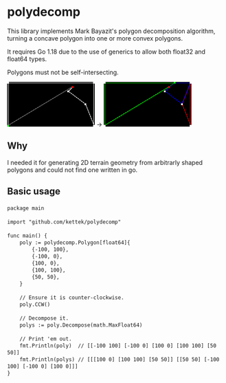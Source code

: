 # polydecomp
This library implements Mark Bayazit's polygon decomposition algorithm, turning a concave polygon into one or more convex polygons.

It requires Go 1.18 due to the use of generics to allow both float32 and float64 types.

Polygons must not be self-intersecting.

![original](original.png) -> ![sliced](sliced.png)

## Why
I needed it for generating 2D terrain geometry from arbitrarly shaped polygons and could not find one written in go.

## Basic usage

```
package main

import "github.com/kettek/polydecomp"

func main() {
	poly := polydecomp.Polygon[float64]{
		{-100, 100},
		{-100, 0},
		{100, 0},
		{100, 100},
		{50, 50},
	}

	// Ensure it is counter-clockwise.
	poly.CCW()

	// Decompose it.
	polys := poly.Decompose(math.MaxFloat64)

	// Print 'em out.
	fmt.Println(poly)  // [[-100 100] [-100 0] [100 0] [100 100] [50 50]]
	fmt.Println(polys) // [[[100 0] [100 100] [50 50]] [[50 50] [-100 100] [-100 0] [100 0]]]
}

```

